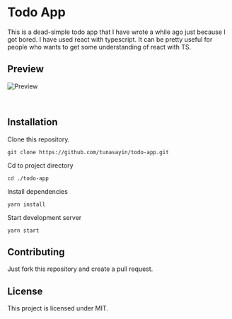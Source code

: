 # Todo App

This is a dead-simple todo app that I have wrote a while ago just because I got bored. I have used react with typescript. It can be pretty useful for people who wants to get some understanding of react with TS.

## Preview

![Preview](https://i.imgur.com/lykjhVf.png)

<br>

## Installation

Clone this repository.

```
git clone https://github.com/tunasayin/todo-app.git
```

Cd to project directory

```
cd ./todo-app
```

Install dependencies

```
yarn install
```

Start development server

```
yarn start
```

## Contributing

Just fork this repository and create a pull request.

## License

This project is licensed under MIT.
